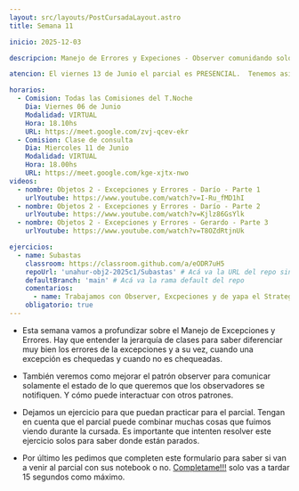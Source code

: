 ```yaml
---
layout: src/layouts/PostCursadaLayout.astro
title: Semana 11

inicio: 2025-12-03

descripcion: Manejo de Errores y Expeciones - Observer comunidando solo el estado de cambio.

atencion: El viernes 13 de Junio el parcial es PRESENCIAL.  Tenemos asignadas las aulas MA-109; MA-113 Y MA-103. Esta última (la MA-103) es para todos aquellos que lleven su computadora personal. Por último más abajo les pedidmos que completen un formulario muy báisco para saber si van a venir al parcial con sus notebook o no.

horarios:
  - Comision: Todas las Comisiones del T.Noche
    Dia: Viernes 06 de Junio
    Modalidad: VIRTUAL
    Hora: 18.10hs
    URL: https://meet.google.com/zvj-qcev-ekr
  - Comision: Clase de consulta
    Dia: Miercoles 11 de Junio
    Modalidad: VIRTUAL
    Hora: 18.00hs
    URL: https://meet.google.com/kge-xjtx-nwo
videos:
  - nombre: Objetos 2 - Excepciones y Errores - Darío - Parte 1
    urlYoutube: https://www.youtube.com/watch?v=I-Ru_fMD1hI
  - nombre: Objetos 2 - Excepciones y Errores - Darío - Parte 2
    urlYoutube: https://www.youtube.com/watch?v=Kjlz86GsYlk
  - nombre: Objetos 2 - Excepciones y Errores - Gerardo - Parte 3
    urlYoutube: https://www.youtube.com/watch?v=T8OZdRtjnUk

ejercicios:
  - name: Subastas
    classroom: https://classroom.github.com/a/eODR7uH5
    repoUrl: 'unahur-obj2-2025c1/Subastas' # Acá va la URL del repo sin el "https://github.com/"
    defaultBranch: 'main' # Acá va la rama default del repo
    comentarios:
      - name: Trabajamos con Observer, Excpeciones y de yapa el Strategy.
    obligatorio: true
---
```


- Esta semana vamos a profundizar sobre el Manejo de Excepciones y Errores. Hay que entender la jerarquía de clases para saber diferenciar muy bien los errores de la excepciones y a su vez, cuando una excepción es chequedas y cuando no es chequeadas.

- También veremos como mejorar el patrón observer para comunicar solamente el estado de lo que queremos que los observadores se notifiquen. Y cómo puede interactuar con otros patrones.

- Dejamos un ejercicio para que puedan practicar para el parcial. Tengan en cuenta que el parcial puede combinar muchas cosas que fuimos viendo durante la cursada. Es importante que intenten resolver este ejercicio solos para saber donde están parados.

- Por último les pedimos que completen este formulario para saber si van a venir al parcial con sus notebook o no. <a href="https://docs.google.com/forms/d/e/1FAIpQLSeoOKaOPYrgVYwgp8POyCgHO7B45aUiXcivCM4mV7BZTwnsDA/viewform" target="\_blank"> Completame!!!</a> solo vas a tardar 15 segundos como máximo.
